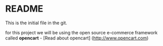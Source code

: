 # README

 This is the initial file in the git.
 
 for this project we will be using the open source e-commerce framework called **opencart** - [Read about opencart] (http://www.opencart.com) 
 
 
